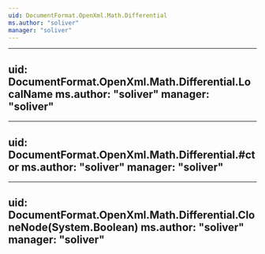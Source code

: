 ```yaml
---
uid: DocumentFormat.OpenXml.Math.Differential
ms.author: "soliver"
manager: "soliver"
---
```


---
uid: DocumentFormat.OpenXml.Math.Differential.LocalName
ms.author: "soliver"
manager: "soliver"
---

---
uid: DocumentFormat.OpenXml.Math.Differential.#ctor
ms.author: "soliver"
manager: "soliver"
---

---
uid: DocumentFormat.OpenXml.Math.Differential.CloneNode(System.Boolean)
ms.author: "soliver"
manager: "soliver"
---
